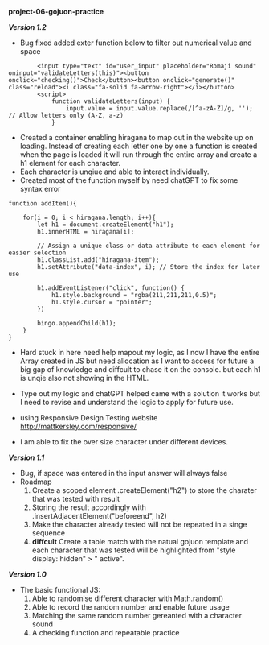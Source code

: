 **project-06-gojuon-practice**

***Version 1.2***
- Bug fixed added exter function below to filter out numerical value and space

```
        <input type="text" id="user_input" placeholder="Romaji sound" oninput="validateLetters(this)"><button onclick="checking()">Check</button><button onclick="generate()" class="reload"><i class="fa-solid fa-arrow-right"></i></button>
        <script>
            function validateLetters(input) {
                input.value = input.value.replace(/[^a-zA-Z]/g, ''); // Allow letters only (A-Z, a-z)
            }
```

- Created a container enabling hiragana to map out in the website up on loading. Instead of creating each letter one by one a function is created when the page is loaded it will run through the entire array and create a h1 element for each character.
- Each character is unqiue and able to interact individually.
- Created most of the function myself by need chatGPT to fix some syntax error

```
function addItem(){

    for(i = 0; i < hiragana.length; i++){
        let h1 = document.createElement("h1");
        h1.innerHTML = hiragana[i];

        // Assign a unique class or data attribute to each element for easier selection
        h1.classList.add("hiragana-item");
        h1.setAttribute("data-index", i); // Store the index for later use

        h1.addEventListener("click", function() {
            h1.style.background = "rgba(211,211,211,0.5)";
            h1.style.cursor = "pointer";
        })
    
        bingo.appendChild(h1);
    }
}

```

- Hard stuck in here need help mapout my logic, as I now I have the entire Array created in JS but need allocation as I want to access for future a big gap of knowledge and diffcult to chase it on the console. but each h1 is unqie also not showing in the HTML. 
- Type out my logic and chatGPT helped came with a solution it works but I need to revise and understand the logic to apply for future use.

- using Responsive Design Testing website http://mattkersley.com/responsive/
- I am able to fix the over size character under different devices. 


***Version 1.1***
- Bug, if space was entered in the input answer will always false
- Roadmap
    1. Create a scoped element .createElement("h2") to store the charater that was tested with result
    2. Storing the result accordingly with .insertAdjacentElement("beforeend", h2)
    3. Make the character already tested will not be repeated in a singe sequence
    4. **diffcult** Create a table match with the natual gojuon template and each character that was tested will be highlighted from "style display: hidden" > " active". 



***Version 1.0***
- The basic functional JS:
    1. Able to randomise different character with Math.random()
    2. Able to record the random number and enable future usage
    3. Matching the same random number gereanted with a character sound
    4. A checking function and repeatable practice

